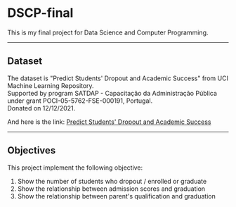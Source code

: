 # DSCP-final
This is my final project for Data Science and Computer Programming.

---

## Dataset
The dataset is "Predict Students' Dropout and Academic Success" from UCI Machine Learning Repository.<br>
Supported by program SATDAP - Capacitação da Administração Pública under grant POCI-05-5762-FSE-000191, Portugal.<br>
Donated on 12/12/2021.<br>

And here is the link: [Predict Students' Dropout and Academic Success](https://archive.ics.uci.edu/dataset/697/predict+students+dropout+and+academic+success)

---

## Objectives

This project implement the following objective:
1. Show the number of students who dropout / enrolled or graduate
2. Show the relationship between admission scores and graduation
3. Show the relationship between parent's qualification and graduation
